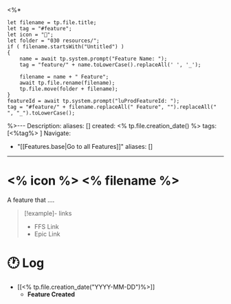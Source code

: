 <%* 

	let filename = tp.file.title;
	let tag = "#feature";
	let icon = "🧱";
	let folder = "030 resources/";
	if ( filename.startsWith("Untitled") ) 
	{ 	
		name = await tp.system.prompt("Feature Name: ");	
		tag = "feature/" + name.toLowerCase().replaceAll(' ', '_');

		filename = name + " Feature";		
		await tp.file.rename(filename);
		tp.file.move(folder + filename);
	}
	featureId = await tp.system.prompt("luProdFeatureId: ");
	tag = "#feature/" + filename.replaceAll(" Feature", "").replaceAll(" ", "_").toLowerCase();

%>---
Description:
aliases: []
created: <% tp.file.creation_date() %>
tags: [<%tag%> ]
Navigate:
  - "[[Features.base|Go to all Features]]"
aliases: []
---
# <% icon %> <% filename %>  

A feature that ....

> [!example]- links
> - FFS Link
> - Epic Link

# 🕐 Log

- [[<% tp.file.creation_date("YYYY-MM-DD")%>]]
	- **Feature Created**
